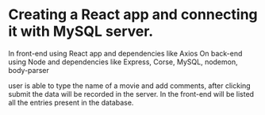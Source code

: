 # Creating a React app and connecting it with MySQL server.

In front-end using React app and dependencies like Axios
On back-end using Node and dependencies like Express, Corse, MySQL, nodemon, body-parser

user is able to type the name of a movie and add comments, after clicking submit the data will be recorded in the server.
In the front-end will be listed all the entries present in the database.
